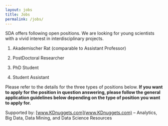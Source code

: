 ```yaml
---
layout: jobs
title: Jobs
permalink: /jobs/
---
```



SDA offers following open positions. We are looking for young scientists with a vivid interest in interdisciplinary projects.

1. Akademischer Rat (comparable to Assistant Professor)

2. PostDoctoral Researcher

3. PhD Student

4. Student Assistant

Please refer to the details for the three types of positions below. **If you want to apply for the position in question answering, please follow the general
application guidelines below depending on the type of position you want to apply for.**

Supported by: [www.KDnuggets.com](www.KDnuggets.com) – Analytics, Big Data, Data Mining, and Data Science Resources
